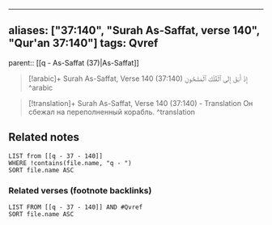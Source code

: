 
---
aliases: ["37:140", "Surah As-Saffat, verse 140", "Qur'an 37:140"]
tags: Qvref
---

parent:: [[q - As-Saffat (37)|As-Saffat]]

> [!arabic]+ Surah As-Saffat, Verse 140 (37:140)
> <span class="quran-arabic">إِذْ أَبَقَ إِلَى ٱلْفُلْكِ ٱلْمَشْحُونِ</span>
^arabic

> [!translation]+ Surah As-Saffat, Verse 140 (37:140) - Translation
> Он сбежал на переполненный корабль.
^translation



## Related notes
```dataview
LIST from [[q - 37 - 140]]
WHERE !contains(file.name, "q - ")
SORT file.name ASC
```

### Related verses (footnote backlinks)
```dataview
LIST FROM [[q - 37 - 140]] AND #Qvref
SORT file.name ASC
```

